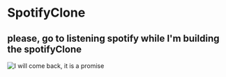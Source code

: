 # SpotifyClone



## please, go to listening spotify while I'm building the spotifyClone

![I will come back, it is a promise](https://media.giphy.com/media/3ohzdRZz8YdhnUBjXO/giphy.gif)
